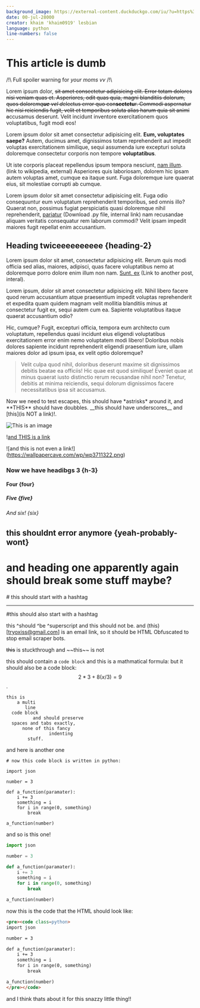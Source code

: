 ```yaml
---
background_image: https://external-content.duckduckgo.com/iu/?u=https%3A%2F%2Fpics.me.me%2Fthumb_3-551-lte-hot-dog-eating-mask-only-used-once-20-46852433.png&f=1&nofb=1
date: 00-jul-28000
creator: khaim 'khaim0919' lesbian
language: python
line-numbers: false
---
```

<!-- This should be converted into HTML and go into /blog when running builder.py --> 
# This article is dumb
<!--(this should have the ID of #content ALWAYS) -->

/!\ Full spoiler warning for *your moms vv* /!\

Lorem ipsum dolor, ~~sit amet consectetur adipisicing elit. Error totam dolores nisi veniam quas et. Asperiores, odit quas quia, magni blanditiis dolorum, quos dolore*mq**ue** vel d*electus error quo con**sectetu**r. Commodi aspernatur hic nisi reiciendis fugit, velit et temporibus soluta alias harum quia sit animi a~~ccusamus deserunt. Velit incidunt inventore exercitationem quos voluptatibus, fugit modi eos!

Lorem ipsum dolor sit amet consectetur adipisicing elit. **Eum, voluptates saepe?** Autem, ducimus amet, dignissimos totam reprehenderit aut impedit voluptas exercitationem similique, sequi assumenda iure excepturi soluta doloremque consectetur corporis non tempore __voluptatibus__.

Ut iste corporis placeat repellendus ipsum tempora nesciunt, [nam illum](wikipedia.org). (link to wikipedia, external) Asperiores quis laboriosam, dolorem hic ipsam autem voluptas amet, cumque ea itaque sunt. Fuga doloremque iure quaerat eius, sit molestiae corrupti ab cumque.

Lorem ipsum dolor sit amet consectetur adipisicing elit. Fuga odio consequuntur eum voluptatum reprehenderit temporibus, sed omnis illo? Quaerat non, possimus fugiat perspiciatis quasi doloremque nihil reprehenderit, [pariatur](/mystuff/dnd-tracker/dnd-tracker.py) (Download .py file, internal link) nam recusandae aliquam veritatis consequatur rem laborum commodi? Velit ipsam impedit maiores fugit repellat enim accusantium.

## Heading twiceeeeeeeeee {heading-2}

Lorem ipsum dolor sit amet, consectetur adipisicing elit. Rerum quis modi officia sed alias, maiores, adipisci, quas facere voluptatibus nemo at doloremque porro dolore enim illum non nam. [Sunt, ex](/blog/other-post.html) (Link to another post, interal).

Lorem ipsum, dolor sit amet consectetur adipisicing elit. Nihil libero facere quod rerum accusantium atque praesentium impedit voluptas reprehenderit et expedita quam quidem magnam velit mollitia blanditiis minus at consectetur fugit ex, sequi autem cum ea. Sapiente voluptatibus itaque quaerat accusantium odio?

Hic, cumque? Fugit, excepturi officia, tempora eum architecto cum voluptatum, repellendus quasi incidunt eius eligendi voluptatibus exercitationem error enim nemo voluptatem modi libero! Doloribus nobis dolores sapiente incidunt reprehenderit eligendi praesentium iure, ullam maiores dolor ad ipsum ipsa, ex velit optio doloremque?

> Velit culpa quod nihil, doloribus deserunt maxime sit dignissimos debitis beatae ea officiis! Hic quae est quod similique! Eveniet quae at minus quaerat iusto distinctio rerum recusandae nihil non? Tenetur, debitis at minima reiciendis, sequi dolorum dignissimos facere necessitatibus ipsa sit accusamus.

Now we need to test escapes, this should have \*astrisks\* around it, and \*\*THIS\*\* should have doubbles. \_\_this should have underscores\_\_ and \[this](is NOT a link)!. 

![This is an image](https://wallpapercave.com/wp/wp3711322.png)

\![and THIS is a link](https://wallpapercave.com/wp/wp3711322.png)

\!\[and this is not even a link!](https://wallpapercave.com/wp/wp3711322.png)

### Now we have headibgs 3 {h-3}

#### Four {four}

##### Five {five}

###### And six! {six}

## this shouldnt error anymore {yeah-probably-wont}

# and heading one apparently again should break some stuff maybe?

\# this should start with a hashtag

---

#this should also start with a hashtag

this ^should ^be ^superscript and this should not be. and (this)[tryoxiss@gmail.com] is an email link, so it should be HTML Obfuscated to stop email scraper bots.

~~this~~ is stuckthrough and \~\~this\~\~ is not

this should contain a `code block` and this is a mathmatical formula: but it should also be a code block: $$2 * 3 + 8(x / 3) = 9$$. 

```
this is
    a multi
       line
  code block
          and should preserve
  spaces and tabs exactly, 
      none of this fancy 
                indenting
        stuff. 
```

and here is another one 

```
# now this code block is written in python: 

import json 

number = 3

def a_function(paramater): 
    i += 3
    something = i
    for i in range(0, something)
        break 

a_function(number)
```

and so is this one!

```py
import json 

number = 3

def a_function(paramater): 
    i += 3
    something = i
    for i in range(0, something)
        break 

a_function(number)
```

now this is the code that the HTML should look like: 

```html 
<pre><code class=python>
import json 

number = 3

def a_function(paramater): 
    i += 3
    something = i
    for i in range(0, something)
        break 

a_function(number)
</pre></code>
```

and I think thats about it for this snazzy little thing!!
